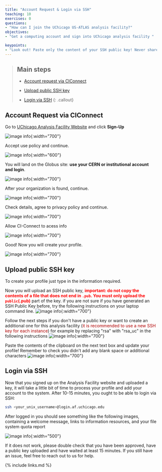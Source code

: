 ```yaml
---
title: "Account Request & Login via SSH"
teaching: 10
exercises: 0
questions:
- "How can I join the UChicago US-ATLAS analysis facility?"
objectives:
- "Get a computing account and sign into UChicago analysis facility "

keypoints:
- "Look out! Paste only the content of your SSH public key! Never share the content of your SSH private key!"
---
```


> ## Main steps
>
> - <a href="#account">Account request via CIConnect</a>
>
> - <a href="#key">Upload public SSH key</a>
>
> - <a href="#login">Login via SSH</a>
{: .callout}

<!------------------------------------------------------------------------------------->
<!------------------------------ Account request -------------------------------------->
<h2 id="account">Account Request via CIConnect</h2>


Go to <a href="https://af.uchicago.edu">UChicago Analysis Facility Website</a> and click <strong>Sign-Up</strong>

![image info](./../fig/i_a1signup_NEW.png){:width="700"}

Accept use policy and continue.

![image info](./../fig/i_a2policy_NEW2.png/){:width="600"}

You will land on the Globus site: <strong>use your CERN or institutional account and login</strong>.

![image info](./../fig/i_a3organiz.png){:width="700"}

After your organization is found, continue.

![image info](./../fig/i_a3organizlog.png){:width="700"}

Check details, agree to privacy policy and continue.

![image info](./../fig/i_a4details.png){:width="700"}

Allow CI-Connect to acess info

![image info](./../fig/i_a5useinfo.png){:width="700"}

Good! Now you will create your profile.

![image info](./../fig/i_a6profile.png){:width="700"}


<!------------------------------------------------------------------------------------->
<!------------------------------ Upload public ssh key--------------------------------->

<h2 id="key">Upload public SSH key</h2>

To create your profile just type in the information required.

Now you will upload an SSH public key, **<font color="red">important: do not copy the contents of a file that does not end in `.pub`. You must only upload the `public`(.pub)</font>** part of the key.
if you are not sure if you have generated an SSH Public Key before, try the following instructions on your laptop command line.
![image info](./../fig/i_a7oldkey.png){:width="700"}

Follow the next steps if you don't have a public key or want to create an additional one for this analysis facility (<font color="Bright Gold">it is recommended to use a new SSH key for each instance</font>) for example by replacing "rsa" with "rsa_uc" in the following instructions
![image info](./../fig/i_a8newkey.png){:width="700"}

Paste the contents of the clipboard on the next text box and update your profile! Remember to check you didn't add any blank space or additional characters
![image info](./../fig/i_a9pastekey.png){:width="700"}


<!------------------------------------------------------------------------------------->
<!------------------------------ login via ssh--------------------------------->
<h2 id="login">Login via SSH</h2>

Now that you signed up on the Analysis Facility website and uploaded a key, it will take a little bit of time to process your profile and add your account to the system. After 10-15 minutes, you ought to be able to login via SSH:

```bash
ssh <your_unix_username>@login.af.uchicago.edu
```
After logged in you should see something like the following images, containing a welcome message, links to information resources, and your file system quota report

![image info](./../fig/i_a10insshlogo.png){:width="500"}

If it does not work, please double check that you have been approved, have a public key uploaded and have waited at least 15 minutes. If you still have an issue, feel free to reach out to us for help.


<!----------------------------------- fin --------------------------------------------->
{% include links.md %}

